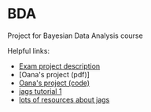 # BDA
Project for Bayesian Data Analysis course

Helpful links:
* [Exam project description]()
* [Oana's project (pdf)]
* [Oana's project (code)](https://github.com/fomotis/Bayesian-Data-Analysis)
* [jags tutorial 1](http://www.jkarreth.net/files/bayes-cph_Tutorial-JAGS.pdf)
* [lots of resources about jags](https://www.r-bloggers.com/getting-started-with-jags-rjags-and-bayesian-modelling)
